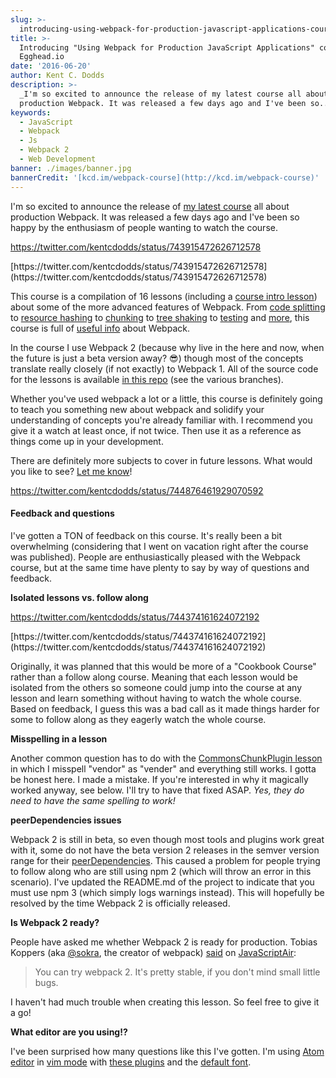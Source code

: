 ```yaml
---
slug: >-
  introducing-using-webpack-for-production-javascript-applications-course-on-egghead-io
title: >-
  Introducing "Using Webpack for Production JavaScript Applications" course on
  Egghead.io
date: '2016-06-20'
author: Kent C. Dodds
description: >-
  _I'm so excited to announce the release of my latest course all about
  production Webpack. It was released a few days ago and I've been so..._
keywords:
  - JavaScript
  - Webpack
  - Js
  - Webpack 2
  - Web Development
banner: ./images/banner.jpg
bannerCredit: '[kcd.im/webpack-course](http://kcd.im/webpack-course)'
---
```


I'm so excited to announce the release of
[my latest course](http://kcd.im/webpack-course) all about production Webpack.
It was released a few days ago and I've been so happy by the enthusiasm of
people wanting to watch the course.

https://twitter.com/kentcdodds/status/743915472626712578

<figcaption>[https://twitter.com/kentcdodds/status/743915472626712578](https://twitter.com/kentcdodds/status/743915472626712578)</figcaption>

This course is a compilation of 16 lessons (including a
[course intro lesson](https://egghead.io/lessons/tools-intro-to-the-production-webpack-course?course=using-webpack-for-production-javascript-applications))
about some of the more advanced features of Webpack. From
[code splitting](https://egghead.io/lessons/tools-maintain-sane-file-sizes-with-webpack-code-splitting?course=using-webpack-for-production-javascript-applications)
to
[resource hashing](https://egghead.io/lessons/tools-hashing-with-webpack-for-long-term-caching?course=using-webpack-for-production-javascript-applications)
to
[chunking](https://egghead.io/lessons/tools-chunking-common-modules-from-multiple-apps-with-the-webpack-commonschunkplugin?course=using-webpack-for-production-javascript-applications)
to
[tree shaking](https://egghead.io/lessons/tools-tree-shaking-with-webpack-2?course=using-webpack-for-production-javascript-applications)
to
[testing](https://egghead.io/lessons/tools-use-karma-for-unit-testing-with-webpack?course=using-webpack-for-production-javascript-applications)
and [more](https://kcd.im/webpack-course), this course is full of
[useful info](https://egghead.io/lessons/tools-validate-your-webpack-config-with-webpack-validator?course=using-webpack-for-production-javascript-applications)
about Webpack.

In the course I use Webpack 2 (because why live in the here and now, when the
future is just a beta version away? 😎) though most of the concepts translate
really closely (if not exactly) to Webpack 1. All of the source code for the
lessons is available [in this repo](https://github.com/kentcdodds/es6-todomvc)
(see the various branches).

Whether you've used webpack a lot or a little, this course is definitely going
to teach you something new about webpack and solidify your understanding of
concepts you're already familiar with. I recommend you give it a watch at least
once, if not twice. Then use it as a reference as things come up in your
development.

There are definitely more subjects to cover in future lessons. What would you
like to see? [Let me know](https://www.thenpoll.com/#/mm2idt)!

https://twitter.com/kentcdodds/status/744876461929070592

#### Feedback and questions

I've gotten a TON of feedback on this course. It's really been a bit
overwhelming (considering that I went on vacation right after the course was
published). People are enthusiastically pleased with the Webpack course, but at
the same time have plenty to say by way of questions and feedback.

**Isolated lessons vs. follow along**

https://twitter.com/kentcdodds/status/744374161624072192

<figcaption>[https://twitter.com/kentcdodds/status/744374161624072192](https://twitter.com/kentcdodds/status/744374161624072192)</figcaption>

Originally, it was planned that this would be more of a "Cookbook Course" rather
than a follow along course. Meaning that each lesson would be isolated from the
others so someone could jump into the course at any lesson and learn something
without having to watch the whole course. Based on feedback, I guess this was a
bad call as it made things harder for some to follow along as they eagerly watch
the whole course.

**Misspelling in a lesson**

Another common question has to do with the
[CommonsChunkPlugin lesson](https://egghead.io/lessons/tools-grouping-vendor-files-with-the-webpack-commonschunkplugin)
in which I misspell "vendor" as "vender" and everything still works. I gotta be
honest here. I made a mistake. If you're interested in why it magically worked
anyway, see below. I'll try to have that fixed ASAP. _Yes, they do need to have
the same spelling to work!_

**peerDependencies issues**

Webpack 2 is still in beta, so even though most tools and plugins work great
with it, some do not have the beta version 2 releases in the semver version
range for their
[peerDependencies](https://nodejs.org/en/blog/npm/peer-dependencies/). This
caused a problem for people trying to follow along who are still using npm 2
(which will throw an error in this scenario). I've updated the README.md of the
project to indicate that you must use npm 3 (which simply logs warnings
instead). This will hopefully be resolved by the time Webpack 2 is officially
released.

**Is Webpack 2 ready?**

People have asked me whether Webpack 2 is ready for production. Tobias Koppers
(aka [@sokra](https://github.com/sokra), the creator of webpack)
[said](https://youtu.be/admLV6V2eDg?t=1h8m56s) on
[JavaScriptAir](https://javascriptair.com):

> You can try webpack 2. It's pretty stable, if you don't mind small little
> bugs.

I haven't had much trouble when creating this lesson. So feel free to give it a
go!

**What editor are you using!?**

I've been surprised how many questions like this I've gotten. I'm using
[Atom editor](https://atom.io/) in
[vim mode](https://www.briefs.fm/3-minutes-with-kent/16) with
[these plugins](https://github.com/kentcdodds/ama/issues/113) and the
[default font](https://discuss.atom.io/t/what-is-the-default-font-in-atom/374).
